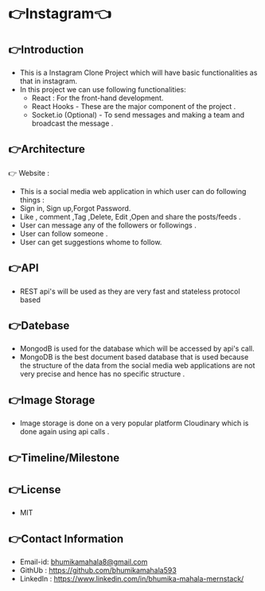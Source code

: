 # 👉Instagram👈
## 👉Introduction
* This is a  Instagram Clone Project which will have basic functionalities as that in instagram.
* In this project we can use following  functionalities:
   * React : For the front-hand development.
   * React Hooks - These are the major component of the project .
   * Socket.io (Optional) - To send messages and making a team and broadcast the message .
## 👉Architecture
👉 Website :
* This is a social media web application in which user can do following things :
* Sign in, Sign up,Forgot Password.
* Like , comment ,Tag ,Delete, Edit ,Open and  share the posts/feeds .
* User can message any of the followers or followings .
* User can follow someone .
* User can get suggestions  whome to follow.
## 👉API 
* REST api's will be used as they are very fast and stateless protocol based
## 👉Datebase
* MongodB is used for the database which will be accessed by api's call.
* MongoDB is the best document based  database that is used because the structure of the data from the social media web applications are not very precise and hence has no specific structure .
## 👉Image Storage 
* Image storage is done on a very popular platform Cloudinary which is done again using api calls .
## 👉Timeline/Milestone
## 👉License
* MIT
## 👉Contact Information
* Email-id: bhumikamahala8@gmail.com
* GithUb  : https://github.com/bhumikamahala593
* LinkedIn : https://www.linkedin.com/in/bhumika-mahala-mernstack/
